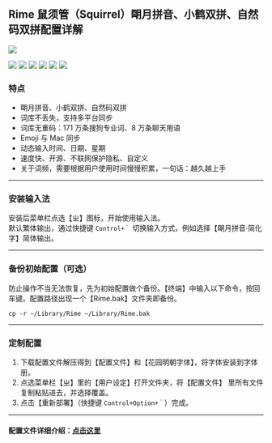 ## Rime 鼠须管（Squirrel）朙月拼音、小鹤双拼、自然码双拼配置详解

![](https://i.imgur.com/SWQL3nA.png)


[![](https://img.shields.io/badge/鼠须管安装包-下载-brightgreen)](https://github.com/rime/squirrel/releases/download/0.15.2/Squirrel-0.15.2.zip)
[![](https://img.shields.io/badge/配置文件-下载-brightgreen)](https://github.com/xhql/rime/archive/refs/heads/master.zip)
[![](https://img.shields.io/badge/UpdateLog-更新日志-yellow)](https://github.com/xhql/rime/wiki#更新日志)
[![](https://img.shields.io/badge/Rime鼠须管-TG群-red)](https://t.me/rimeim)
[![](https://img.shields.io/badge/V2EX-TG群-blue)](https://t.me/V2EXPro)
[![](https://img.shields.io/badge/Twitter-推特-1E9BF1)](https://twitter.com/xhqliu)

### 特点

* 朙月拼音、小鹤双拼、自然码双拼
* 词库不丢失，支持多平台同步
* 词库无重码：171 万条搜狗专业词、8 万条聊天用语
* Emoji 与 Mac 同步
* 动态输入时间、日期、星期
* 速度快、开源、不联网保护隐私、自定义
* 关于词频，需要根据用户使用时间慢慢积累，一句话：越久越上手

---
### 安装输入法

安装后菜单栏点选【ㄓ】图标，开始使用输入法。\
默认繁体输出，通过快捷键 `Control+｀` 切换输入方式，例如选择【朙月拼音·简化字】简体输出。

---
### 备份初始配置（可选）

防止操作不当无法恢复，先为初始配置做个备份。【终端】中输入以下命令，按回车键。配置路径出现一个【Rime.bak】文件夹即备份。

```
cp -r ~/Library/Rime ~/Library/Rime.bak
```

---
### 定制配置

1. 下载配置文件解压得到【配置文件】和【花园明朝字体】，将字体安装到字体册。
2. 点选菜单栏【ㄓ】里的【用户设定】打开文件夹，将【配置文件】 里所有文件复制粘贴进去，并选择覆盖。
3. 点击【重新部署】（快捷键 `Control+Option+｀`）完成。

---
#### 配置文件详细介绍：[点击这里](https://qingmai.ml/2022/01/06/rime/)

